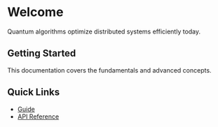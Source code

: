 # Welcome

Quantum algorithms optimize distributed systems efficiently today.

## Getting Started

This documentation covers the fundamentals and advanced concepts.

## Quick Links

- [Guide](/guide/)
- [API Reference](/api/)